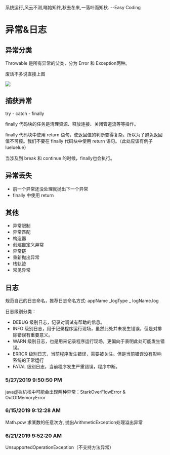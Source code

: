 系统运行,风云不测,睹始知终,秋去冬来,一落叶而知秋.
						     --Easy Coding
# 异常&日志 #
## 异常分类 ##
 Throwable 是所有异常的父类，分为 Error 和 Exception两种。

废话不多说直接上图

![](https://i.imgur.com/CHvYvaN.png)

## 捕获异常 ##
try - catch - finally

finally 代码块的任务是清理资源、释放连接、关闭管道流等等操作。

finally 代码块中使用 return 语句，使返回值的判断变得复杂。所以为了避免返回值不可控。我们不要在 finally 代码块中使用 return 语句。（此处应该有例子 lueluelue）

当涉及到 break 和 continue 的时候，finally也会执行。
## 异常丢失 ##
+ 前一个异常还没处理就抛出下一个异常
+ finally 中使用 return 
## 其他 ##
- 异常限制
- 异常匹配
- 构造器
- 创建自定义异常
- 异常链
- 重新抛出异常
- 栈轨迹
- 常见异常
## 日志 ##
规范自己的日志命名，推荐日志命名方式: appName _logType _
logName.log

日志级别分类：

+ DEBUG 级别日志，记录对调试有帮助的信息。
+ INFO 级别日志，用于记录程序运行现场，虽然此处并未发生错误，但是对排除错误有重要意义。
+ WARN 级别日志，也是用来记录程序运行现场，更偏向于表明此处可能发生错误。
+ ERROR 级别日志，当前程序发生错误，需要被关注。但是当前错误没有影响系统的正常运行
+ FATAL 级别日志，当前程序发生严重错误，程序中断。

 
### 5/27/2019 9:50:50 PM 

java虚拟机栈中可能会出现两种异常：StarkOverFlowError & OutOfMemoryError

### 6/15/2019 9:12:28 AM 

Math.pow 求某数的任意次方, 抛出ArithmeticException处理溢出异常
### 6/21/2019 9:52:20 AM 
UnsupportedOperationException（不支持方法异常）